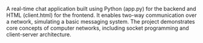 A real-time chat application built using Python (app.py) for the backend and HTML (client.html) for the frontend.
 It enables two-way communication over a network, simulating a basic messaging system.
  The project demonstrates core concepts of computer networks, including socket programming and client-server architecture.
